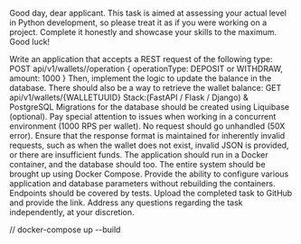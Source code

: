 Good day, dear applicant. This task is aimed at assessing your actual level in Python development, so please treat it as if you were working on a project. Complete it honestly and showcase your skills to the maximum. Good luck!

Write an application that accepts a REST request of the following type:
POST api/v1/wallets/<WALLETUUID>/operation
{
  operationType: DEPOSIT or WITHDRAW,
  amount: 1000
}
Then, implement the logic to update the balance in the database. There should also be a way to retrieve the wallet balance:
GET api/v1/wallets/{WALLETUUID}
Stack:(FastAPI / Flask / Django) & PostgreSQL
Migrations for the database should be created using Liquibase (optional).
Pay special attention to issues when working in a concurrent environment (1000 RPS per wallet). No request should go unhandled (50X error).
Ensure that the response format is maintained for inherently invalid requests, such as when the wallet does not exist, invalid JSON is provided, or there are insufficient funds.
The application should run in a Docker container, and the database should too. The entire system should be brought up using Docker Compose.
Provide the ability to configure various application and database parameters without rebuilding the containers.
Endpoints should be covered by tests.
Upload the completed task to GitHub and provide the link.
Address any questions regarding the task independently, at your discretion.

// docker-compose up --build
